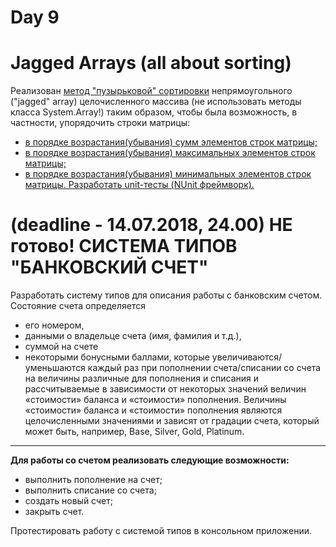 # Day 9

# Jagged Arrays (all about sorting)
Реализован [метод "пузырьковой" сортировки](https://github.com/flkvch/NET.S.2018.Falkovich.09/blob/4b99712b266c6b2d810e991488c96708b5d6d9ee/SortingAlgorithms/SortJaggedArray.cs#L27) непрямоугольного ("jagged" array) целочисленного массива (не использовать методы класса System.Array!) таким образом, чтобы была возможность, в частности, упорядочить строки матрицы:

 + [в порядке возрастания(убывания) сумм элементов строк матрицы;](https://github.com/flkvch/NET.S.2018.Falkovich.09/blob/4b99712b266c6b2d810e991488c96708b5d6d9ee/SortingAlgorithms/SortJaggedArray.cs#L135)
 + [в порядке возрастания(убывания) максимальных элементов строк матрицы;](https://github.com/flkvch/NET.S.2018.Falkovich.09/blob/4b99712b266c6b2d810e991488c96708b5d6d9ee/SortingAlgorithms/SortJaggedArray.cs#L117)
 + [в порядке возрастания(убывания) минимальных элементов строк матрицы. Разработать unit-тесты (NUnit фреймворк).](https://github.com/flkvch/NET.S.2018.Falkovich.09/blob/4b99712b266c6b2d810e991488c96708b5d6d9ee/SortingAlgorithms/SortJaggedArray.cs#L99)


# (deadline - 14.07.2018, 24.00) НЕ готово! СИСТЕМА ТИПОВ "БАНКОВСКИЙ СЧЕТ"
Разработать систему типов для описания работы с банковским счетом. 
Состояние счета определяется
 + его номером,
 + данными о владельце счета (имя, фамилия и т.д.), 
 + суммой на счете
 + некоторыми бонусными баллами, которые увеличиваются/уменьшаются каждый раз при пополнении счета/списании со счета на величины различные для пополнения и списания и рассчитываемые в зависимости от некоторых значений величин «стоимости» баланса и «стоимости» пополнения. Величины «стоимости» баланса и «стоимости» пополнения являются целочисленными значениями и зависят от градации счета, который может быть, например, Base, Silver, Gold, Platinum. 
***
**Для работы со счетом реализовать следующие возможности:**

 + выполнить пополнение на счет;
 + выполнить списание со счета;
 + создать новый счет;
 + закрыть счет.
 
Протестировать работу с системой типов в консольном приложении.
